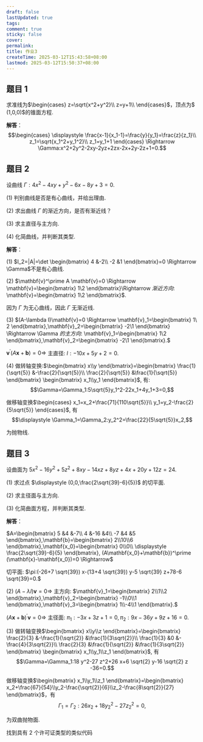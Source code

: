 ```yaml
---
draft: false
lastUpdated: true
tags: 
comment: true
sticky: false
cover: 
permalink: 
title: 作业3
createTime: 2025-03-12T15:43:58+08:00
lastmod: 2025-03-12T15:50:37+08:00
---
```


## 题目 1
求准线为$\begin{cases}
     z=\sqrt{x^2+y^2}\\
     z=y+1\\
\end{cases}$，顶点为$ (1,0,0)$的锥面方程.

**解答**：
$$\begin{cases}
    \displaystyle \frac{x-1}{x_1-1}=\frac{y}{y_1}=\frac{z}{z_1}\\
    z_1=\sqrt{x_1^2+y_1^2}\\
    z_1=y_1+1
\end{cases}
\Rightarrow \Gamma:x^2+2y^2-2xy-2yz+2zx-2x+2y-2z+1=0.$$

## 题目 2
设曲线 $\Gamma:4x^2-4xy+y^2-6x-8y+3=0$.

(1) 判别曲线是否是有心曲线，并给出理由.

(2) 求出曲线 $\Gamma$ 的渐近方向，是否有渐近线？

(3) 求主直径与主方向.

(4) 化简曲线，并判断其类型.

**解答**：

(1) $I_2=|A|=\det \begin{bmatrix}
    4 &-2\\
    -2 &1
\end{bmatrix}=0 \Rightarrow \Gamma$不是有心曲线.

(2) $\mathbf{v}^\prime A \mathbf{v}=0 \Rightarrow \mathbf{v}=\begin{bmatrix}
    1\\2
\end{bmatrix}\Rightarrow $渐近方向:$ \mathbf{v}=\begin{bmatrix}
    1\\2
\end{bmatrix}$.

因为 $\Gamma$ 为无心曲线，因此 $\Gamma$ 无渐近线.

(3) $(A-\lambda I)\mathbf{v}=0 \Rightarrow \mathbf{v}_1=\begin{bmatrix}
    1\\ 2
\end{bmatrix},\mathbf{v}_2=\begin{bmatrix}
    -2\\1
\end{bmatrix} \Rightarrow \Gamma $的主方向:$ \mathbf{v}_1=\begin{bmatrix}
    1\\2
\end{bmatrix},\mathbf{v}_2=\begin{bmatrix}
    -2\\1
\end{bmatrix}.$

$\mathbf{v}^\prime(A\mathbf{x}+\mathbf{b})=0 \Rightarrow$ 主直径: $l :-10x+5y+2=0$.

(4) 做转轴变换:$\begin{bmatrix}
    x\\y
\end{bmatrix}=\begin{bmatrix}
    \frac{1}{\sqrt{5}} &-\frac{2}{\sqrt{5}}\\
    \frac{2}{\sqrt{5}} &\frac{1}{\sqrt{5}}
\end{bmatrix} \begin{bmatrix}
    x_1\\y_1
\end{bmatrix}$, 有:
$$\Gamma=\Gamma_1:5\sqrt{5}y_1^2-22x_1+4y_1+3=0,$$

做移轴变换$\begin{cases}
    x_1=x_2+\frac{71}{110\sqrt{5}}\\
    y_1=y_2-\frac{2}{5\sqrt{5}}
\end{cases}$, 有
$$\displaystyle \Gamma_1=\Gamma_2:y_2^2=\frac{22}{5\sqrt{5}}x_2,$$

为抛物线.

## 题目 3
设曲面为 $5x^2-16y^2+5z^2+8xy-14xz+8yz+4x+20y+12z=24$.

(1) 求过点 $\displaystyle (0,0,\frac{2\sqrt{39}-6}{5})$ 的切平面.

(2) 求主径面与主方向.

(3) 化简曲面方程，并判断其类型.

**解答**：

$A=\begin{bmatrix}
    5 &4 &-7\\
    4 &-16 &4\\
    -7 &4 &5
\end{bmatrix},\mathbf{b}=\begin{bmatrix}
    2\\10\\6
\end{bmatrix},\mathbf{x_0}=\begin{bmatrix}
    0\\0\\ \displaystyle \frac{2\sqrt{39}-6}{5}
\end{bmatrix}, (A\mathbf{x_0}+\mathbf{b})^\prime (\mathbf{x}-\mathbf{x_0})=0
\Rightarrow$

切平面: $\pi:(-26+7 \sqrt{39}) x-(13+4 \sqrt{39}) y-5 \sqrt{39} z+78-6 \sqrt{39}=0.$

(2) $(A-\lambda I)\mathbf{v}=0 \Rightarrow$ 主方向: $\mathbf{v}_1=\begin{bmatrix}
    2\\1\\2
\end{bmatrix},\mathbf{v}_2=\begin{bmatrix}
    -1\\0\\1
\end{bmatrix},\mathbf{v}_3=\begin{bmatrix}
    1\\-4\\1
\end{bmatrix}.$

$(A\mathbf{x}+\mathbf{b})^\prime \mathbf{v}=0 \Rightarrow$ 主径面: $\pi_1:-3x+3z+1=0,\pi_2:9x-36y+9z+16=0.$

(3) 做转轴变换$\begin{bmatrix}
    x\\y\\z
\end{bmatrix}=\begin{bmatrix}
    \frac{2}{3} &-\frac{1}{\sqrt{2}} &\frac{1}{3\sqrt{2}}\\
    \frac{1}{3} &0 &-\frac{4}{3\sqrt{2}}\\
    \frac{2}{3} &\frac{1}{\sqrt{2}} &\frac{1}{3\sqrt{2}}
\end{bmatrix} \begin{bmatrix}
    x_1\\y_1\\z_1
\end{bmatrix}$, 有
$$\Gamma=\Gamma_1:18 y^2-27 z^2+26 x+6 \sqrt{2} y-16 \sqrt{2} z -36=0.$$

做移轴变换$\begin{bmatrix}
    x_1\\y_1\\z_1
\end{bmatrix}=\begin{bmatrix}
    x_2+\frac{67}{54}\\y_2-\frac{\sqrt{2}}{6}\\z_2-\frac{8\sqrt{2}}{27}
\end{bmatrix}$，有
$$\Gamma_1=\Gamma_2:26 x_2+18 y_2^2-27 z_2^2=0,$$

为双曲抛物面.

找到具有 2 个许可证类型的类似代码